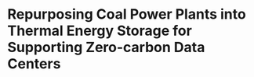 # Repurposing Coal Power Plants into Thermal Energy Storage for Supporting Zero-carbon Data Centers
